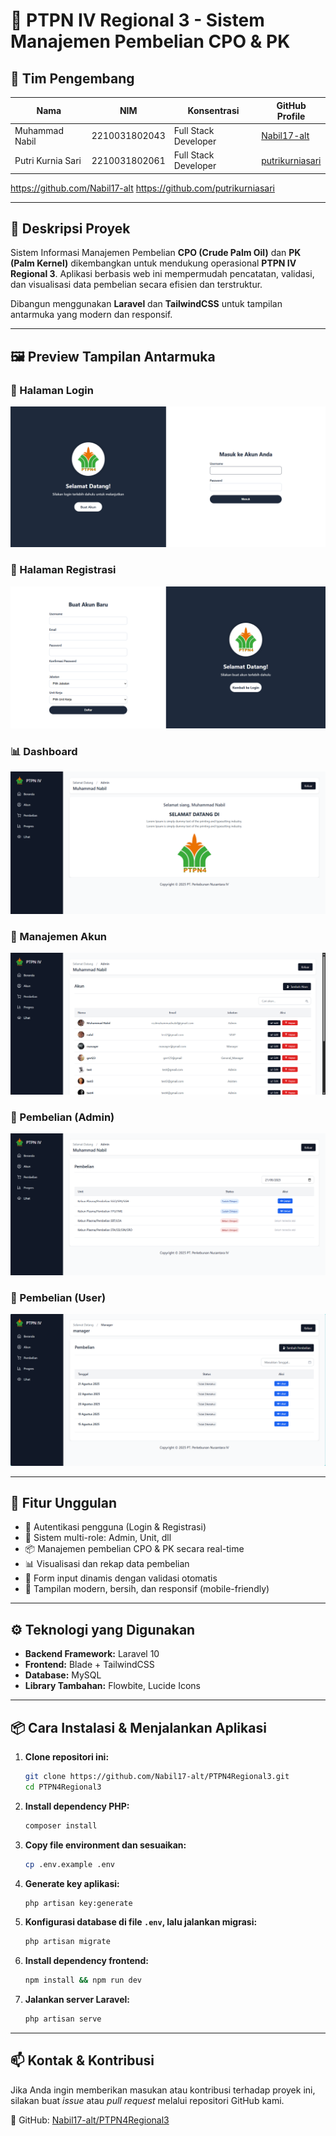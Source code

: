 # 🌾 PTPN IV Regional 3 - Sistem Manajemen Pembelian CPO & PK

## 👥 Tim Pengembang

| Nama               | NIM             | Konsentrasi          | GitHub Profile |
|--------------------|-----------------|-----------------------|----------------|
| Muhammad Nabil     | 2210031802043   | Full Stack Developer  | [Nabil17-alt](https://github.com/Nabil17-alt) |
| Putri Kurnia Sari  | 2210031802061   | Full Stack Developer  | [putrikurniasari](https://github.com/putrikurniasari) |

https://github.com/Nabil17-alt
https://github.com/putrikurniasari

---

## 📝 Deskripsi Proyek

Sistem Informasi Manajemen Pembelian **CPO (Crude Palm Oil)** dan **PK (Palm Kernel)** dikembangkan untuk mendukung operasional **PTPN IV Regional 3**. Aplikasi berbasis web ini mempermudah pencatatan, validasi, dan visualisasi data pembelian secara efisien dan terstruktur.

Dibangun menggunakan **Laravel** dan **TailwindCSS** untuk tampilan antarmuka yang modern dan responsif.

---

## 🖼️ Preview Tampilan Antarmuka

### 🔐 Halaman Login  
![Login](public/images/login.png)

### 📝 Halaman Registrasi  
![Register](public/images/layout_register.png)

### 📊 Dashboard  
![Dashboard](public/images/layout_dashboard.png)

### 👤 Manajemen Akun  
![Akun](public/images/layout_akun.png)

### 🛒 Pembelian (Admin)  
![Pembelian Admin](public/images/layout_pembelianadmin.png)

### 🛒 Pembelian (User)  
![Pembelian User](public/images/layout_pembelianuser.png)

---

## 🚀 Fitur Unggulan

- 🔐 Autentikasi pengguna (Login & Registrasi)
- 👥 Sistem multi-role: Admin, Unit, dll
- 📦 Manajemen pembelian CPO & PK secara real-time
- 📊 Visualisasi dan rekap data pembelian
- 🧾 Form input dinamis dengan validasi otomatis
- 📱 Tampilan modern, bersih, dan responsif (mobile-friendly)

---

## ⚙️ Teknologi yang Digunakan

- **Backend Framework:** Laravel 10  
- **Frontend:** Blade + TailwindCSS  
- **Database:** MySQL  
- **Library Tambahan:** Flowbite, Lucide Icons

---

## 📦 Cara Instalasi & Menjalankan Aplikasi

1. **Clone repositori ini:**
   ```bash
   git clone https://github.com/Nabil17-alt/PTPN4Regional3.git
   cd PTPN4Regional3
   ```

2. **Install dependency PHP:**
   ```bash
   composer install
   ```

3. **Copy file environment dan sesuaikan:**
   ```bash
   cp .env.example .env
   ```

4. **Generate key aplikasi:**
   ```bash
   php artisan key:generate
   ```

5. **Konfigurasi database di file `.env`, lalu jalankan migrasi:**
   ```bash
   php artisan migrate
   ```

6. **Install dependency frontend:**
   ```bash
   npm install && npm run dev
   ```

7. **Jalankan server Laravel:**
   ```bash
   php artisan serve
   ```

---

## 📫 Kontak & Kontribusi

Jika Anda ingin memberikan masukan atau kontribusi terhadap proyek ini, silakan buat _issue_ atau _pull request_ melalui repositori GitHub kami.

📌 GitHub: [Nabil17-alt/PTPN4Regional3](https://github.com/Nabil17-alt/PTPN4Regional3)